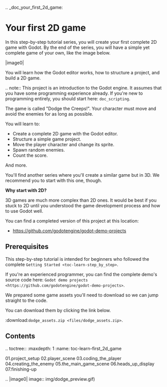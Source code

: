 .. _doc_your_first_2d_game:

Your first 2D game
==================

In this step-by-step tutorial series, you will create your first complete 2D
game with Godot. By the end of the series, you will have a simple yet complete
game of your own, like the image below.

|image0|

You will learn how the Godot editor works, how to structure a project, and build
a 2D game.

.. note:: This project is an introduction to the Godot engine. It assumes that
          you have some programming experience already. If you're new to
          programming entirely, you should start here: `doc_scripting`.

The game is called "Dodge the Creeps!". Your character must move and avoid the
enemies for as long as possible. 

You will learn to:

- Create a complete 2D game with the Godot editor.
- Structure a simple game project.
- Move the player character and change its sprite.
- Spawn random enemies.
- Count the score.

And more.

You'll find another series where you'll create a similar game but in 3D. We
recommend you to start with this one, though.

**Why start with 2D?**

3D games are much more complex than 2D ones. It would be best if you stuck to 2D
until you understood the game development process and how to use Godot well.

You can find a completed version of this project at this location:

- https://github.com/godotengine/godot-demo-projects

Prerequisites
-------------

This step-by-step tutorial is intended for beginners who followed the complete
`Getting Started <toc-learn-step_by_step>`.

If you're an experienced programmer, you can find the complete demo's source
code here: `Godot demo projects
<https://github.com/godotengine/godot-demo-projects>`.

We prepared some game assets you'll need to download so we can jump straight to
the code.

You can download them by clicking the link below.

:download:`dodge_assets.zip <files/dodge_assets.zip>`.

Contents
--------

.. toctree::
   :maxdepth: 1
   :name: toc-learn-first_2d_game

   01.project_setup
   02.player_scene
   03.coding_the_player
   04.creating_the_enemy
   05.the_main_game_scene
   06.heads_up_display
   07.finishing-up

.. |image0| image:: img/dodge_preview.gif)
